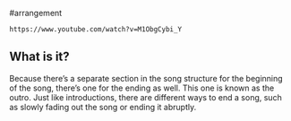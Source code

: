 #arrangement 
```vid
https://www.youtube.com/watch?v=M1ObgCybi_Y
```

## What is it?
Because there’s a separate section in the song structure for the beginning of the song, there’s one for the ending as well. This one is known as the outro. Just like introductions, there are different ways to end a song, such as slowly fading out the song or ending it abruptly.